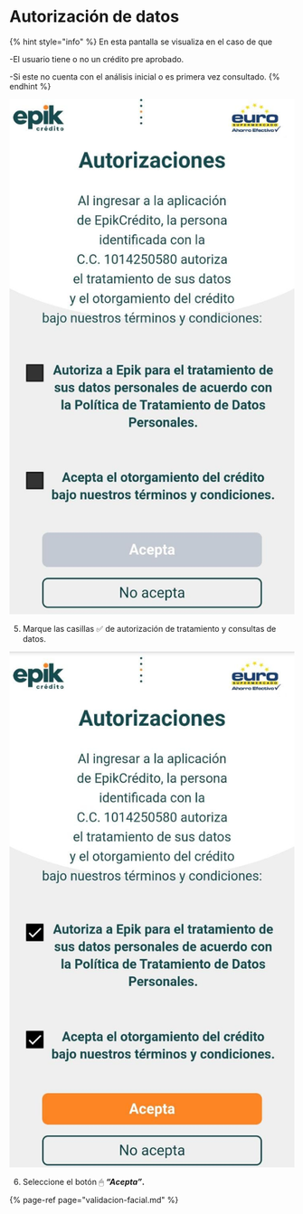 # Autorización de datos

{% hint style="info" %}
En esta pantalla se visualiza en el caso de que 

-El usuario tiene o no un crédito pre aprobado.

-Si este no cuenta con el análisis inicial o es primera vez consultado.
{% endhint %}

![](../../.gitbook/assets/whatsapp-image-2021-08-25-at-12.14.10-pm-2-.jpeg)

5.	Marque las casillas ✅ de autorización de tratamiento y consultas de datos.

![](../../.gitbook/assets/whatsapp-image-2021-08-25-at-12.14.10-pm-3-.jpeg)

6.	Seleccione el botón 🖱 _**“Acepta”**_**.**

{% page-ref page="validacion-facial.md" %}

